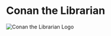 # Conan the Librarian

![Conan the Librarian Logo](http://www.aadl.org/files/images/LIBRARIAN.jpg)



